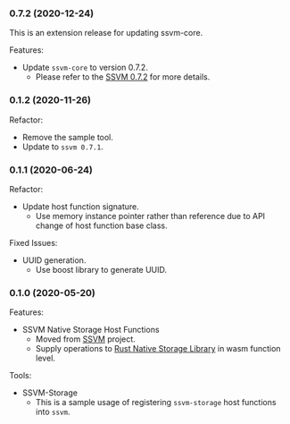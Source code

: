 ### 0.7.2 (2020-12-24)

This is an extension release for updating ssvm-core.

Features:

* Update `ssvm-core` to version 0.7.2.
  * Please refer to the [SSVM 0.7.2](https://github.com/second-state/SSVM/releases/tag/0.7.2) for more details.

### 0.1.2 (2020-11-26)

Refactor:

* Remove the sample tool.
* Update to `ssvm 0.7.1`.


### 0.1.1 (2020-06-24)

Refactor:

* Update host function signature.
  * Use memory instance pointer rather than reference due to API change of host function base class.

Fixed Issues:

* UUID generation.
  * Use boost library to generate UUID.


### 0.1.0 (2020-05-20)

Features:

* SSVM Native Storage Host Functions
  * Moved from [SSVM](https://github.com/second-state/SSVM) project.
  * Supply operations to [Rust Native Storage Library](https://github.com/second-state/rust_native_storage_library) in wasm function level.

Tools:

* SSVM-Storage
  * This is a sample usage of registering `ssvm-storage` host functions into `ssvm`.
